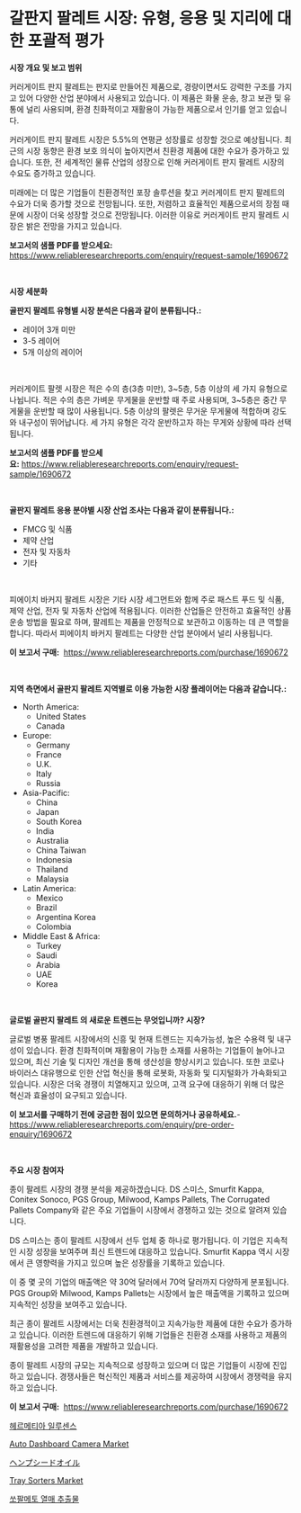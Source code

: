 <p><h1>갈판지 팔레트 시장: 유형, 응용 및 지리에 대한 포괄적 평가</h1></p><p><strong>시장 개요 및 보고 범위</strong></p>
<p><p>커러게이트 판지 팔레트는 판지로 만들어진 제품으로, 경량이면서도 강력한 구조를 가지고 있어 다양한 산업 분야에서 사용되고 있습니다. 이 제품은 화물 운송, 창고 보관 및 유통에 널리 사용되며, 환경 친화적이고 재활용이 가능한 제품으로서 인기를 얻고 있습니다.</p><p>커러게이트 판지 팔레트 시장은 5.5%의 연평균 성장률로 성장할 것으로 예상됩니다. 최근의 시장 동향은 환경 보호 의식이 높아지면서 친환경 제품에 대한 수요가 증가하고 있습니다. 또한, 전 세계적인 물류 산업의 성장으로 인해 커러게이트 판지 팔레트 시장의 수요도 증가하고 있습니다.</p><p>미래에는 더 많은 기업들이 친환경적인 포장 솔루션을 찾고 커러게이트 판지 팔레트의 수요가 더욱 증가할 것으로 전망됩니다. 또한, 저렴하고 효율적인 제품으로서의 장점 때문에 시장이 더욱 성장할 것으로 전망됩니다. 이러한 이유로 커러게이트 판지 팔레트 시장은 밝은 전망을 가지고 있습니다.</p></p>
<p><strong>보고서의 샘플 PDF를 받으세요:</strong> <a href="https://www.reliableresearchreports.com/enquiry/request-sample/1690672">https://www.reliableresearchreports.com/enquiry/request-sample/1690672</a></p>
<p>&nbsp;</p>
<p><strong>시장 세분화</strong></p>
<p><strong>골판지 팔레트 유형별 시장 분석은 다음과 같이 분류됩니다.:</strong></p>
<p><ul><li>레이어 3개 미만</li><li>3-5 레이어</li><li>5개 이상의 레이어</li></ul></p>
<p>&nbsp;</p>
<p><p>커러게이트 팔렛 시장은 적은 수의 층(3층 미만), 3~5층, 5층 이상의 세 가지 유형으로 나뉩니다. 적은 수의 층은 가벼운 무게물을 운반할 때 주로 사용되며, 3~5층은 중간 무게물을 운반할 때 많이 사용됩니다. 5층 이상의 팔렛은 무거운 무게물에 적합하며 강도와 내구성이 뛰어납니다. 세 가지 유형은 각각 운반하고자 하는 무게와 상황에 따라 선택됩니다.</p></p>
<p><strong>보고서의 샘플 PDF를 받으세요:</strong>&nbsp;<a href="https://www.reliableresearchreports.com/enquiry/request-sample/1690672">https://www.reliableresearchreports.com/enquiry/request-sample/1690672</a></p>
<p>&nbsp;</p>
<p><strong> 골판지 팔레트 응용 분야별 시장 산업 조사는 다음과 같이 분류됩니다.:</strong></p>
<p><ul><li>FMCG 및 식품</li><li>제약 산업</li><li>전자 및 자동차</li><li>기타</li></ul></p>
<p>&nbsp;</p>
<p><p>피에이치 바커지 팔레트 시장은 기타 시장 세그먼트와 함께 주로 패스트 푸드 및 식품, 제약 산업, 전자 및 자동차 산업에 적용됩니다. 이러한 산업들은 안전하고 효율적인 상품 운송 방법을 필요로 하며, 팔레트는 제품을 안정적으로 보관하고 이동하는 데 큰 역할을 합니다. 따라서 피에이치 바커지 팔레트는 다양한 산업 분야에서 널리 사용됩니다.</p></p>
<p><strong>이 보고서 구매:</strong>&nbsp; <a href="https://www.reliableresearchreports.com/purchase/1690672">https://www.reliableresearchreports.com/purchase/1690672</a></p>
<p>&nbsp;</p>
<p><strong>지역 측면에서 골판지 팔레트 지역별로 이용 가능한 시장 플레이어는 다음과 같습니다.:</strong></p>
<p><ul>
    <li>
        North America:
        <ul>
            <li>United States</li>
            <li>Canada</li>
        </ul>
    </li>
    <li>
        Europe:
        <ul>
            <li>Germany</li>
            <li>France</li>
            <li>U.K.</li>
            <li>Italy</li>
            <li>Russia</li>
        </ul>
    </li>
    <li>
        Asia-Pacific:
        <ul>
            <li>China</li>
            <li>Japan</li>
            <li>South Korea</li>
            <li>India</li>
            <li>Australia</li>
            <li>China Taiwan</li>
            <li>Indonesia</li>
            <li>Thailand</li>
            <li>Malaysia</li>
        </ul>
    </li>
    <li>
        Latin America:
        <ul>
            <li>Mexico</li>
            <li>Brazil</li>
            <li>Argentina Korea</li>
            <li>Colombia</li>
        </ul>
    </li>
    <li>
        Middle East & Africa:
        <ul>
            <li>Turkey</li>
            <li>Saudi</li>
            <li>Arabia</li>
            <li>UAE</li>
            <li>Korea</li>
        </ul>
    </li>
    </ul></p>
<p>&nbsp;</p>
<p><strong>글로벌 골판지 팔레트 의 새로운 트렌드는 무엇입니까? 시장?</strong></p>
<p><p>글로벌 병풍 팔레트 시장에서의 신흥 및 현재 트렌드는 지속가능성, 높은 수용력 및 내구성이 있습니다. 환경 친화적이며 재활용이 가능한 소재를 사용하는 기업들이 늘어나고 있으며, 최신 기술 및 디자인 개선을 통해 생산성을 향상시키고 있습니다. 또한 코로나 바이러스 대유행으로 인한 산업 혁신을 통해 로봇화, 자동화 및 디지털화가 가속화되고 있습니다. 시장은 더욱 경쟁이 치열해지고 있으며, 고객 요구에 대응하기 위해 더 많은 혁신과 효율성이 요구되고 있습니다.</p></p>
<p><strong>이 보고서를 구매하기 전에 궁금한 점이 있으면 문의하거나 공유하세요.</strong>- <a href="https://www.reliableresearchreports.com/enquiry/pre-order-enquiry/1690672">https://www.reliableresearchreports.com/enquiry/pre-order-enquiry/1690672</a></p>
<p>&nbsp;</p>
<p><strong>주요 시장 참여자</strong></p>
<p><p>종이 팔레트 시장의 경쟁 분석을 제공하겠습니다. DS 스미스, Smurfit Kappa, Conitex Sonoco, PGS Group, Milwood, Kamps Pallets, The Corrugated Pallets Company와 같은 주요 기업들이 시장에서 경쟁하고 있는 것으로 알려져 있습니다.</p><p>DS 스미스는 종이 팔레트 시장에서 선두 업체 중 하나로 평가됩니다. 이 기업은 지속적인 시장 성장을 보여주며 최신 트렌드에 대응하고 있습니다. Smurfit Kappa 역시 시장에서 큰 영향력을 가지고 있으며 높은 성장률을 기록하고 있습니다.</p><p>이 중 몇 곳의 기업의 매출액은 약 30억 달러에서 70억 달러까지 다양하게 분포됩니다. PGS Group와 Milwood, Kamps Pallets는 시장에서 높은 매출액을 기록하고 있으며 지속적인 성장을 보여주고 있습니다.</p><p>최근 종이 팔레트 시장에서는 더욱 친환경적이고 지속가능한 제품에 대한 수요가 증가하고 있습니다. 이러한 트렌드에 대응하기 위해 기업들은 친환경 소재를 사용하고 제품의 재활용성을 고려한 제품을 개발하고 있습니다.</p><p>종이 팔레트 시장의 규모는 지속적으로 성장하고 있으며 더 많은 기업들이 시장에 진입하고 있습니다. 경쟁사들은 혁신적인 제품과 서비스를 제공하여 시장에서 경쟁력을 유지하고 있습니다.</p></p>
<p><strong>이 보고서 구매:</strong>&nbsp;&nbsp;<a href="https://www.reliableresearchreports.com/purchase/1690672">https://www.reliableresearchreports.com/purchase/1690672</a></p>
<p><p><a href="https://medium.com/@derrickmafrks96745/%ED%97%A4%EB%A5%B4%EB%A9%94%ED%8B%B0%EC%95%84-%EC%9D%BC%EB%A3%A8%EC%84%BC%EC%8A%A4-%EC%8B%9C%EC%9E%A5%EC%9D%80-%EC%8B%9C%EC%9E%A5-%EC%A0%90%EC%9C%A0%EC%9C%A8-%EA%B7%9C%EB%AA%A8-%EB%B0%8F-2031%EB%85%84%EA%B9%8C%EC%A7%80-%EC%98%88%EC%83%81-%EC%98%88%EC%B8%A1%EC%97%90-%EC%A4%91%EC%A0%90%EC%9D%84-%EB%91%90%EA%B3%A0-%EC%9E%88%EC%8A%B5%EB%8B%88%EB%8B%A4-bfa3657f5960">헤르메티아 일루센스</a></p><p><a href="https://view.publitas.com/reportprime-1/insights-into-auto-dashboard-camera-market-size-analysing-market-share-trends-and-growth-from-2023-to-2030/">Auto Dashboard Camera Market</a></p><p><a href="https://medium.com/@carlieshields/%E3%83%98%E3%83%B3%E3%83%97%E3%82%B7%E3%83%BC%E3%83%89%E3%82%AA%E3%82%A4%E3%83%AB%E5%B8%82%E5%A0%B4%E3%81%AE%E8%A6%8F%E6%A8%A1%E3%81%AF-%E4%B8%96%E7%95%8C%E7%94%A3%E6%A5%AD%E3%81%AB%E3%81%8A%E3%81%91%E3%82%8B%E6%9C%80%E9%81%A9%E3%81%AA%E3%83%9E%E3%83%BC%E3%82%B1%E3%83%86%E3%82%A3%E3%83%B3%E3%82%B0%E3%83%81%E3%83%A3%E3%83%B3%E3%83%8D%E3%83%AB%E3%82%92%E7%A4%BA%E3%81%97%E3%81%A6%E3%81%84%E3%81%BE%E3%81%99-db70b170771b">ヘンプシードオイル</a></p><p><a href="https://issuu.com/reportprime-2/docs/tray-sorters-market-size-2030.pptx">Tray Sorters Market</a></p><p><a href="https://github.com/vs2869dizt0/Market-Research-Report-List-1/blob/main/2500417190609.md">쏘팔메토 열매 추출물</a></p></p>
